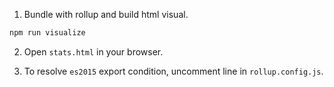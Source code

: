 1. Bundle with rollup and build html visual.
```sh
npm run visualize
```

2. Open `stats.html` in your browser.

3. To resolve `es2015` export condition, uncomment line in `rollup.config.js`.

